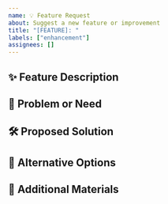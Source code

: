 ```yaml
---
name: 💡 Feature Request
about: Suggest a new feature or improvement
title: "[FEATURE]: "
labels: ["enhancement"]
assignees: []
---
```


## ✨ Feature Description

<!-- Describe the proposed feature or improvement -->

## 🧩 Problem or Need

<!-- Describe the problem your proposal addresses -->

## 🛠️ Proposed Solution

<!-- Describe how you envision the implementation of the feature -->

## 🔄 Alternative Options

<!-- Describe other possible solutions or approaches -->

## 📎 Additional Materials

<!-- Attach screenshots, diagrams, or links if necessary -->
